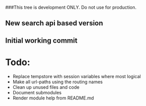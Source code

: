 ###This tree is development ONLY. Do not use for production.
## New search api based version
## Initial working commit
# Todo:
- Replace tempstore with session variables where most logical
- Make all url-paths using the routing names
- Clean up unused files and code
- Document submodules
- Render module help from README.md
